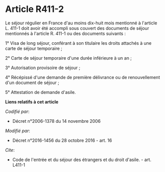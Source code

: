 # Article R411-2

Le séjour régulier en France d'au moins dix-huit mois mentionné à l'article L. 411-1 doit avoir été accompli sous couvert des
documents de séjour mentionnés à l'article R. 411-1 ou des documents suivants : 

1° Visa de long séjour, conférant à son titulaire les droits attachés à une carte de séjour temporaire ; 

2° Carte de séjour temporaire d'une durée inférieure à un an ; 

3° Autorisation provisoire de séjour ; 

4° Récépissé d'une demande de première délivrance ou de renouvellement d'un document de séjour ; 

5° Attestation de demande d'asile.

**Liens relatifs à cet article**

_Codifié par_:

  - Décret n°2006-1378 du 14 novembre 2006

_Modifié par_:

  - Décret n°2016-1456 du 28 octobre 2016 - art. 16

_Cite_:

  - Code de l'entrée et du séjour des étrangers et du droit d'asile. - art. L411-1
